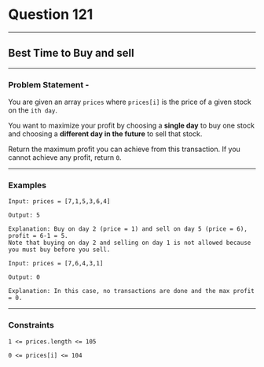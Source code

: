 # Question 121
****
## Best Time to Buy and sell
****
### Problem Statement - 

You are given an array `prices` where `prices[i]` is the price of a given stock on the `ith day`.

You want to maximize your profit by choosing a **single day** to buy one stock and choosing a **different day in the future** to sell that stock.

Return the maximum profit you can achieve from this transaction. If you cannot achieve any profit, return `0`.
****
### Examples
```
Input: prices = [7,1,5,3,6,4]

Output: 5

Explanation: Buy on day 2 (price = 1) and sell on day 5 (price = 6), profit = 6-1 = 5.
Note that buying on day 2 and selling on day 1 is not allowed because you must buy before you sell.
```
```
Input: prices = [7,6,4,3,1]

Output: 0

Explanation: In this case, no transactions are done and the max profit = 0.
```
****
### Constraints
```
1 <= prices.length <= 105

0 <= prices[i] <= 104
```

